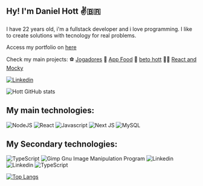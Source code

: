 ## Hy! I'm Daniel Hott ✌️🇧🇷

I have 22 years old, i'm a fullstack developer and i love programming. I like to create solutions with tecnology for real problems.

 Access my portfolio on [here](https://danielhott.github.io/)

Check my main projects: ⚽ [Jogadores](https://github.com/DanielHott/jogadores-front) 🍕 [App Food](https://github.com/DanielHott/food-app) 🎤 [beto hott](https://github.com/DanielHott/betohott) 👴👦 [React and Mocky](https://github.com/DanielHott/react-and-mocky)

[![Linkedin](https://img.shields.io/badge/LinkedIn-0077B5?style=for-the-badge&logo=linkedin&logoColor=white)](https://linkedin.com/in/danielhott/)


![Hott GitHub stats](https://github-readme-stats.vercel.app/api?username=DanielHott&show_icons=true&theme=radical)

## My main technologies:

![NodeJS](https://img.shields.io/badge/node.js-6DA55F?style=for-the-badge&logo=node.js&logoColor=white)
![React](https://img.shields.io/badge/React-20232A?style=for-the-badge&logo=react&logoColor=61DAFB)
![Javascript](https://img.shields.io/badge/JavaScript-F7DF1E?style=for-the-badge&logo=javascript&logoColor=black)
![Next JS](https://img.shields.io/badge/Next-black?style=for-the-badge&logo=next.js&logoColor=white)
![MySQL](https://img.shields.io/badge/mysql-%2300f.svg?style=for-the-badge&logo=mysql&logoColor=white)

## My Secondary technologies: 

![TypeScript](https://img.shields.io/badge/typescript-%23007ACC.svg?style=for-the-badge&logo=typescript&logoColor=white)
![Gimp Gnu Image Manipulation Program](https://img.shields.io/badge/Gimp-657D8B?style=for-the-badge&logo=gimp&logoColor=FFFFFF)
![Linkedin](https://img.shields.io/badge/CSS-239120?&style=for-the-badge&logo=css3&logoColor=white)
![Linkedin](https://img.shields.io/badge/HTML5-E34F26?style=for-the-badge&logo=html5&logoColor=white)
![TypeScript](https://img.shields.io/badge/typescript-%23007ACC.svg?style=for-the-badge&logo=typescript&logoColor=white)

[![Top Langs](https://github-readme-stats.vercel.app/api/top-langs/?username=DanielHott)](https://github.com/DanielHott/github-readme-stats)

